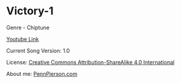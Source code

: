 # Victory-1
Genre - Chiptune

[Youtube Link](https://www.youtube.com/watch?v=75CfRBohzAA&list=PLye9mcKwe2zy3KW8uK_3F7HVMjJjdqSqU&index=6)

Current Song Version: 1.0

License: [Creative Commons Attribution-ShareAlike 4.0 International](http://creativecommons.org/licenses/by-sa/4.0/)

About me: [PennPierson.com](http://pennpierson.com/about.php)